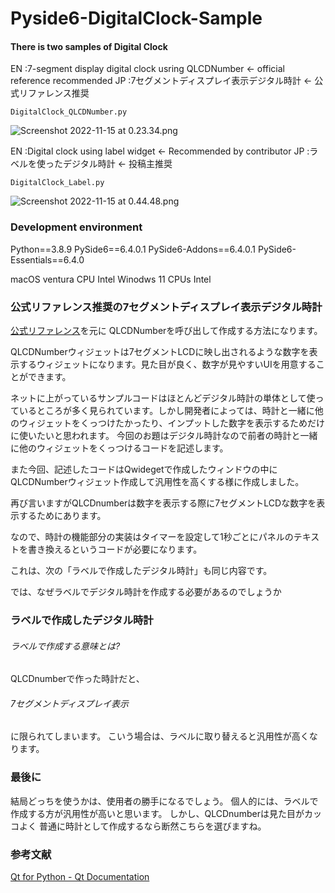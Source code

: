 # Pyside6-DigitalClock-Sample

#### There is two samples of Digital Clock
EN :7-segment display digital clock usring QLCDNumber <- official reference recommended
JP :7セグメントディスプレイ表示デジタル時計 <- 公式リファレンス推奨
```
DigitalClock_QLCDNumber.py
```
![Screenshot 2022-11-15 at 0.23.34.png](https://qiita-image-store.s3.ap-northeast-1.amazonaws.com/0/1212967/7f4f47e1-b88c-6221-5a1e-8320da568615.png)

EN :Digital clock using label widget <- Recommended by contributor
JP :ラベルを使ったデジタル時計 <- 投稿主推奨
```
DigitalClock_Label.py
```
![Screenshot 2022-11-15 at 0.44.48.png](https://qiita-image-store.s3.ap-northeast-1.amazonaws.com/0/1212967/cfd30769-d24a-ce57-a60f-f9991ec87e95.png)

### Development environment
Python==3.8.9
PySide6==6.4.0.1
PySide6-Addons==6.4.0.1
PySide6-Essentials==6.4.0

macOS ventura CPU Intel
Winodws 11 CPUs Intel



### 公式リファレンス推奨の7セグメントディスプレイ表示デジタル時計
[公式リファレンス](https://doc.qt.io/qtforpython/overviews/qtwidgets-widgets-digitalclock-example.html)を元に
QLCDNumberを呼び出して作成する方法になります。

QLCDNumberウィジェットは7セグメントLCDに映し出されるような数字を表示するウィジェットになります。見た目が良く、数字が見やすいUIを用意することができます。

ネットに上がっているサンプルコードはほとんどデジタル時計の単体として使っているところが多く見られています。しかし開発者によっては、時計と一緒に他のウィジェットをくっつけたかったり、インプットした数字を表示するためだけに使いたいと思われます。
今回のお題はデジタル時計なので前者の時計と一緒に他のウィジェットをくっつけるコードを記述します。

また今回、記述したコードはQwidegetで作成したウィンドウの中にQLCDNumberウィジェット作成して汎用性を高くする様に作成しました。






再び言いますがQLCDnumberは数字を表示する際に7セグメントLCDな数字を表示するためにあります。

なので、時計の機能部分の実装はタイマーを設定して1秒ごとにパネルのテキストを書き換えるというコードが必要になります。

これは、次の「ラベルで作成したデジタル時計」も同じ内容です。

では、なぜラベルでデジタル時計を作成する必要があるのでしょうか


### ラベルで作成したデジタル時計
###### ラベルで作成する意味とは?
QLCDnumberで作った時計だと、
###### 7セグメントディスプレイ表示
に限られてしまいます。
こいう場合は、ラベルに取り替えると汎用性が高くなります。

### 最後に
結局どっちを使うかは、使用者の勝手になるでしょう。
個人的には、ラベルで作成する方が汎用性が高いと思います。
しかし、QLCDnumberは見た目がカッコよく
普通に時計として作成するなら断然こちらを選びますね。


### 参考文献
[Qt for Python - Qt Documentation](https://doc.qt.io/qtforpython/)

